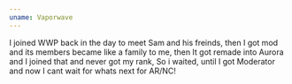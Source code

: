 ```yaml
---
uname: Vaporwave
---
```


I joined WWP back in the day to meet Sam and his freinds, then I got mod and its members became like a family to me, then It got remade into Aurora and I joined that and never got my rank, So i waited, until I got Moderator and now I cant wait for whats next for AR/NC!